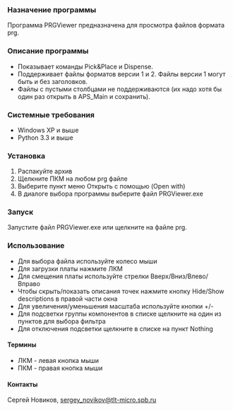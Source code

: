 ### Назначение программы
Программа PRGViewer предназначена для просмотра файлов формата prg.

### Описание программы

* Показывает команды Pick&Place и Dispense.
* Поддерживает файлы форматов версии 1 и 2. Файлы версии 1 могут быть и без заголовков.
* Файлы с пустыми столбцами не поддерживаются (их надо хотя бы один раз открыть в APS_Main и сохранить). 

### Системные требования
* Windows XP и выше
* Python 3.3 и выше

### Установка
1. Распакуйте архив
2. Щелкните ПКМ на любом prg файле
3. Выберите пункт меню Открыть с помощью (Open with)
4. В диалоге выбора программы выберите файл PRGViewer.exe

### Запуск
Запустите файл PRGViewer.exe или щелкните на файле prg.

### Использование
* Для выбора файла используйте колесо мыши
* Для загрузки платы нажмите ЛКМ
* Для смещения платы используйте стрелки Вверх/Вниз/Влево/Вправо
* Чтобы скрыть/показать описания точек нажмите кнопку Hide/Show
descriptions в правой части окна
* Для увеличения/уменьшения масштаба используйте кнопки +/-
* Для подсветки группы компонентов в списке щелкните на один из пунктов для выбора фильтра
* Для отключения подсветки щелкните в списке на пункт Nothing

#### Термины
* ЛКМ - левая кнопка мыши
* ПКМ - правая кнопка мыши

#### Контакты
Сергей Новиков, sergey_novikov@tlt-micro.spb.ru